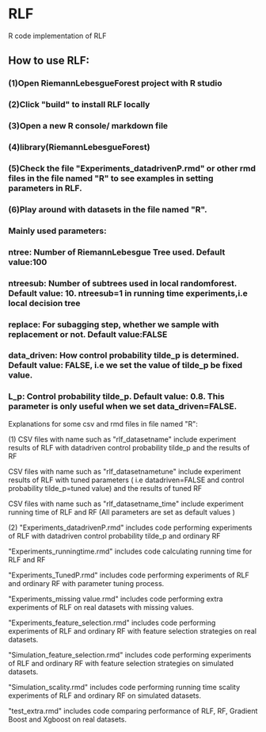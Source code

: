 # RLF
R code implementation of RLF

## How to use RLF:

### (1)Open RiemannLebesgueForest project with R studio
### (2)Click "build" to install RLF locally
### (3)Open a new R console/ markdown file
### (4)library(RiemannLebesgueForest)
### (5)Check the file "Experiments_datadrivenP.rmd" or other rmd files in the file named "R" to see examples in  setting parameters in RLF.
### (6)Play around with datasets in the file named "R".
### Mainly used parameters: 
### ntree: Number of RiemannLebesgue Tree used. Default value:100
### ntreesub: Number of subtrees used in local randomforest. Default value: 10.  ntreesub=1 in running time experiments,i.e local decision tree
### replace: For subagging step, whether we sample with replacement or not. Default value:FALSE
### data_driven: How control probability tilde_p is determined. Default value: FALSE, i.e we set the value of tilde_p be fixed value.
### L_p: Control probability tilde_p. Default value: 0.8. This parameter is only useful when we set data_driven=FALSE.


Explanations for some csv and rmd files in file named "R":

(1)
CSV files with name such as "rlf_datasetname" include experiment results of RLF with datadriven control probability tilde_p and the results of RF

CSV files with name such as "rlf_datasetnametune" include experiment results of RLF with tuned parameters ( i.e datadriven=FALSE and control probability tilde_p=tuned value) and the results of tuned RF

CSV files with name such as "rlf_datasetname_time" include experiment running time of RLF and RF (All parameters are set as default values )

(2)
"Experiments_datadrivenP.rmd" includes code performing experiments of RLF with datadriven control probability tilde_p and ordinary RF

"Experiments_runningtime.rmd" includes code calculating running time for RLF and RF

"Experiments_TunedP.rmd" includes code performing experiments of RLF and ordinary RF with parameter tuning process.

"Experiments_missing value.rmd" includes code performing extra experiments of RLF on real datasets with missing values.

"Experiments_feature_selection.rmd" includes code performing experiments of RLF and ordinary RF with feature selection strategies on real datasets.

"Simulation_feature_selection.rmd" includes code performing experiments of RLF and ordinary RF with feature selection strategies on simulated datasets.

"Simulation_scality.rmd" includes code performing running time scality experiments of RLF and ordinary RF on simulated datasets.

"test_extra.rmd" includes code  comparing performance of RLF, RF, Gradient Boost and Xgboost on real datasets.

